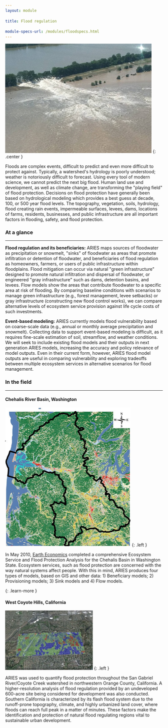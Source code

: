 ```yaml
---
layout: module

title: Flood regulation

module-specs-url: /modules/floodspecs.html
---
```

<div id="module-intro" markdown="1">

![](/images/800px-Breached_Farm_Levee_in_East_Carroll_Parish.jpg)
{: .center }

Floods are complex events, difficult to predict and even more
difficult to protect against. Typically, a watershed's hydrology is
poorly understood; weather is notoriously difficult to forecast.
Using every tool of modern science, we cannot predict the next big
flood. Human land use and development, as well as climate change, are
transforming the "playing field" of flood protection. Decisions on
flood protection have generally been based on hydrological modeling
which provides a best guess at decade, 100, or 500 year flood
levels. The topography, vegetation, soils, hydrology, flood creating
rain events, impermeable surfaces, levees, dams, locations of farms,
residents, businesses, and public infrastructure are all important
factors in flooding, safety, and flood protection.

</div>

<div id="module-at-a-glance" markdown="1">

### At a glance
----------------

**Flood regulation and its beneficiaries:** ARIES maps sources of
floodwater as precipitation or snowmelt, "sinks" of floodwater as
areas that promote infiltration or detention of floodwater, and
beneficiaries of flood regulation as homeowners, farmers, or users of
public infrastructure within floodplains.  Flood mitigation can occur
via natural "green infrastructure" designed to promote natural
infiltration and dispersal of floodwater, or engineered "gray
infrastructure" such as dams, detention basins, and levees.  Flow
models show the areas that contribute floodwater to a specific area at
risk of flooding.  By comparing baseline conditions with scenarios to
manage green infrastructure (e.g., forest management, levee setbacks)
or gray infrastructure (constructing new flood control works), we can
compare alternative levels of ecosystem service provision against life
cycle costs of such investments.

**Event-based modeling:** ARIES currently models flood vulnerability
based on coarse-scale data (e.g., annual or monthly average
precipitation and snowmelt).  Collecting data to support event-based
modeling is difficult, as it requires fine-scale estimation of soil,
streamflow, and weather conditions.  We will seek to include existing
flood models and their outputs in next generation ARIES models,
increasing the accuracy and policy relevance of model outputs.  Even
in their current form, however, ARIES flood model outputs are useful
in comparing vulnerability and exploring tradeoffs between multiple
ecosystem services in alternative scenarios for flood management.

</div>

<div id="module-in-the-field" markdown="1">

### In the field
-----------------

#### Chehalis River Basin, Washington

![](/images/chehalis.jpg)
{: .left }

In May 2010, [Earth Economics](http://www.eartheconomics.org/)
completed a comprehensive Ecosystem Service and Flood Protection
Analysis for the Chehalis Basin in Washington State. Ecosystem
services, such as flood protection are concerned with the way natural
systems affect people. With this in mind, ARIES produces four types of
models, based on GIS and other data: 1) Beneficiary models; 2)
Provisioning models; 3) Sink models and 4) Flow models.

[ ](/case_studies/westernwa.html)
{: .learn-more }

#### West Coyote Hills, California

![](/images/CoyoteHillsCarbonUptake.jpg)
{: .left }

ARIES was used to quantify flood protection throughout the San Gabriel
River/Coyote Creek watershed in northwestern Orange County,
California.  A higher-resolution analysis of flood regulation provided
by an undeveloped 600-acre site being considered for development was
also conducted.  Southern California is characterized by its flash
flood system due to the runoff-prone topography, climate, and highly
urbanized land cover, where floods can reach full peak in a matter of
minutes.  These factors make the identification and protection of
natural flood regulating regions vital to sustainable urban
development.

</div>
